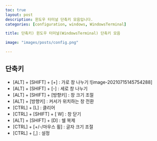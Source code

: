 ```yaml
---
toc: true
layout: post
description: 윈도우 터미널 단축키 모음입니다.
categories: [configuration, windows, WindowsTerminal]

title: 단축키) 윈도우 터미널(WindowsTerminal) 단축키 모음

image: "images/posts/config.png"

---
```


## 단축키
 - [ALT] + [SHIFT] + [+] : 가로 창 나누기
  ![image-20210715145754288]
 - [ALT] + [SHIFT] + [-] : 세로 창 나누기
 - [ALT] + [SHIFT] + [방향키] : 창 크기 조절
 - [ALT] + [방향키] : 커서가 위치하는 창 전환
 - [CTRL] + [L] : 클리어
 - [CTRL] + [SHIFT] + [	W] : 창 닫기
 - [ALT] + [SHIFT] + [D] : 쉘 복제
 - [CTRL] + [+/-/마우스 휠] : 글자 크기 조절
 - [CTRL] + [,] : 설정